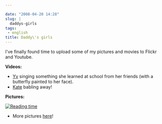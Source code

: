 ```yaml
---

date: "2008-04-20 14:28"
slug: |
  daddys-girls
tags:
 - english
title: Daddy\'s girls
---
```


I've finally found time to upload some of my pictures and movies to
Flickr and Youtube.

**Videos:**

-   [Yv](http://www.youtube.com/watch?v=W32lZ704Zyc) singing something
    she learned at school from her friends (with a butterfly painted to
    her face).
-   [Kate](http://www.youtube.com/watch?v=ttSfKb_uzxo) babling away!

**Pictures:**

[![Reading
time](http://farm4.static.flickr.com/3010/2427778251_1e355de956_o.jpg)](http://www.flickr.com/photos/ogmaciel/2427778251/)

-   More pictures [here](http://www.flickr.com/photos/ogmaciel/)!
